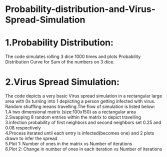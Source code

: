 # Probability-distribution-and-Virus-Spread-Simulation
# 1.Probability Distribution:
The code simulates rolling 3 dice 1000 times and plots Probability Distribution Curve for Sum of the numbers on 3 dice.
# 2.Virus Spread Simulation:
The code depicts a very basic Virus spread simulation in a rectangular large area with 0s turning into 1 depiicting a person getting infected with virus. Random shuffling means travelling.The flow of simulation is listed below:\
1.A two dimensional matrix (size:100x150) as a rectangular area\
2.Swapping 8 random entries within the matrix to depict travelling\
3.infection probability of first neighbors and second neighbors set 0.25 and 0.08 respectively\
4.Process iterated until each entry is infected(becomes one) and 2 plots drawn to infer the spread\
5.Plot 1: Number of ones in the matrix vs Number of iterations\
6.Plot 2: Change in number of ones in each iteration vs Number of iterations
